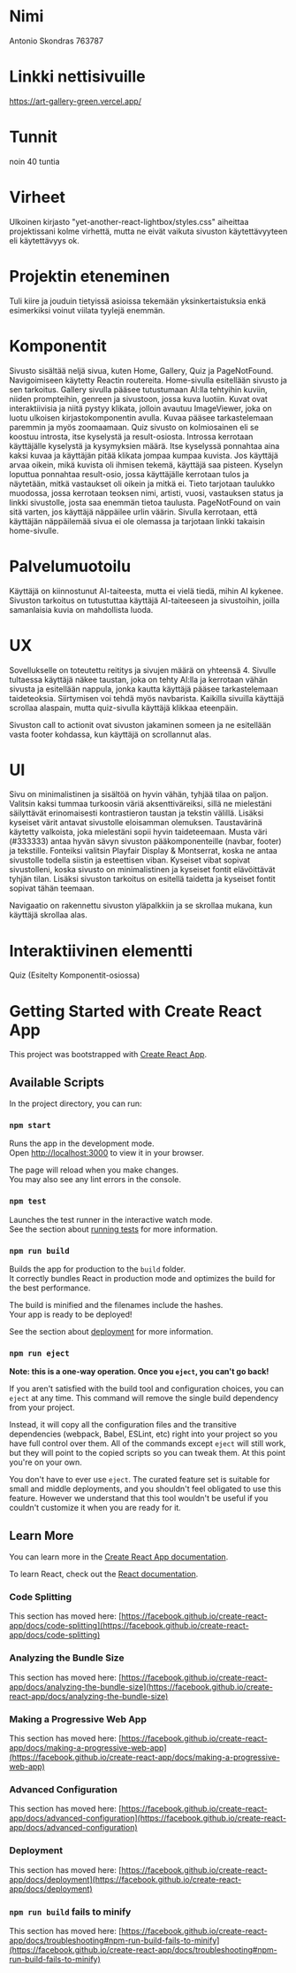 # Nimi

Antonio Skondras 763787

# Linkki nettisivuille

https://art-gallery-green.vercel.app/

# Tunnit

noin 40 tuntia

# Virheet

Ulkoinen kirjasto "yet-another-react-lightbox/styles.css" aiheittaa projektissani kolme virhettä, mutta ne eivät vaikuta sivuston käytettävyyteen eli käytettävyys ok.

# Projektin eteneminen

Tuli kiire ja jouduin tietyissä asioissa tekemään yksinkertaistuksia enkä esimerkiksi voinut viilata tyylejä enemmän.

# Komponentit

Sivusto sisältää neljä sivua, kuten Home, Gallery, Quiz ja PageNotFound.
Navigoimiseen käytetty Reactin routereita.
Home-sivulla esitellään sivusto ja sen tarkoitus.
Gallery sivulla pääsee tutustumaan AI:lla tehtyihin kuviin, niiden prompteihin, genreen ja sivustoon, jossa kuva luotiin. Kuvat ovat interaktiivisia ja niitä pystyy klikata, jolloin avautuu ImageViewer, joka on luotu ulkoisen kirjastokomponentin avulla. Kuvaa pääsee tarkastelemaan paremmin ja myös zoomaamaan.
Quiz sivusto on kolmiosainen eli se koostuu introsta, itse kyselystä ja result-osiosta.
Introssa kerrotaan käyttäjälle kyselystä ja kysymyksien määrä.
Itse kyselyssä ponnahtaa aina kaksi kuvaa ja käyttäjän pitää klikata jompaa kumpaa kuvista. Jos käyttäjä arvaa oikein, mikä kuvista oli ihmisen tekemä, käyttäjä saa pisteen. Kyselyn loputtua ponnahtaa result-osio, jossa käyttäjälle kerrotaan tulos ja näytetään, mitkä vastaukset oli oikein ja mitkä ei. Tieto tarjotaan taulukko muodossa, jossa kerrotaan teoksen nimi, artisti, vuosi, vastauksen status ja linkki sivustolle, josta saa enemmän tietoa taulusta.
PageNotFound on vain sitä varten, jos käyttäjä näppäilee urlin väärin. Sivulla kerrotaan, että käyttäjän näppäilemää sivua ei ole olemassa ja tarjotaan linkki takaisin home-sivulle.

# Palvelumuotoilu

Käyttäjä on kiinnostunut AI-taiteesta, mutta ei vielä tiedä, mihin AI kykenee. Sivuston tarkoitus on tutustuttaa käyttäjä AI-taiteeseen ja sivustoihin, joilla samanlaisia kuvia on mahdollista luoda.

# UX

Sovellukselle on toteutettu reititys ja sivujen määrä on yhteensä 4.
Sivulle tultaessa käyttäjä näkee taustan, joka on tehty AI:lla ja kerrotaan vähän sivusta ja esitellään nappula, jonka kautta käyttäjä pääsee tarkastelemaan taideteoksia. Siirtymisen voi tehdä myös navbarista.
Kaikilla sivuilla käyttäjä scrollaa alaspain, mutta quiz-sivulla käyttäjä klikkaa eteenpäin.

Sivuston call to actionit ovat sivuston jakaminen someen ja ne esitellään vasta footer kohdassa, kun käyttäjä on scrollannut alas.

# UI

Sivu on minimalistinen ja sisältöä on hyvin vähän, tyhjää tilaa on paljon. Valitsin kaksi tummaa turkoosin väriä aksenttiväreiksi, sillä ne mielestäni säilyttävät erinomaisesti kontrastieron taustan ja tekstin välillä. Lisäksi kyseiset värit antavat sivustolle eloisamman olemuksen. Taustavärinä käytetty valkoista, joka mielestäni sopii hyvin taideteemaan. Musta väri (#333333) antaa hyvän sävyn sivuston pääkomponenteille (navbar, footer) ja tekstille.
Fonteiksi valitsin Playfair Display & Montserrat, koska ne antaa sivustolle todella siistin ja esteettisen viban. Kyseiset vibat sopivat sivustolleni, koska sivusto on minimalistinen ja kyseiset fontit elävöittävät tyhjän tilan. Lisäksi sivuston tarkoitus on esitellä taidetta ja kyseiset fontit sopivat tähän teemaan.

Navigaatio on rakennettu sivuston yläpalkkiin ja se skrollaa mukana, kun käyttäjä skrollaa alas.

# Interaktiivinen elementti
Quiz (Esitelty Komponentit-osiossa)


# Getting Started with Create React App

This project was bootstrapped with [Create React App](https://github.com/facebook/create-react-app).

## Available Scripts

In the project directory, you can run:

### `npm start`

Runs the app in the development mode.\
Open [http://localhost:3000](http://localhost:3000) to view it in your browser.

The page will reload when you make changes.\
You may also see any lint errors in the console.

### `npm test`

Launches the test runner in the interactive watch mode.\
See the section about [running tests](https://facebook.github.io/create-react-app/docs/running-tests) for more information.

### `npm run build`

Builds the app for production to the `build` folder.\
It correctly bundles React in production mode and optimizes the build for the best performance.

The build is minified and the filenames include the hashes.\
Your app is ready to be deployed!

See the section about [deployment](https://facebook.github.io/create-react-app/docs/deployment) for more information.

### `npm run eject`

**Note: this is a one-way operation. Once you `eject`, you can't go back!**

If you aren't satisfied with the build tool and configuration choices, you can `eject` at any time. This command will remove the single build dependency from your project.

Instead, it will copy all the configuration files and the transitive dependencies (webpack, Babel, ESLint, etc) right into your project so you have full control over them. All of the commands except `eject` will still work, but they will point to the copied scripts so you can tweak them. At this point you're on your own.

You don't have to ever use `eject`. The curated feature set is suitable for small and middle deployments, and you shouldn't feel obligated to use this feature. However we understand that this tool wouldn't be useful if you couldn't customize it when you are ready for it.

## Learn More

You can learn more in the [Create React App documentation](https://facebook.github.io/create-react-app/docs/getting-started).

To learn React, check out the [React documentation](https://reactjs.org/).

### Code Splitting

This section has moved here: [https://facebook.github.io/create-react-app/docs/code-splitting](https://facebook.github.io/create-react-app/docs/code-splitting)

### Analyzing the Bundle Size

This section has moved here: [https://facebook.github.io/create-react-app/docs/analyzing-the-bundle-size](https://facebook.github.io/create-react-app/docs/analyzing-the-bundle-size)

### Making a Progressive Web App

This section has moved here: [https://facebook.github.io/create-react-app/docs/making-a-progressive-web-app](https://facebook.github.io/create-react-app/docs/making-a-progressive-web-app)

### Advanced Configuration

This section has moved here: [https://facebook.github.io/create-react-app/docs/advanced-configuration](https://facebook.github.io/create-react-app/docs/advanced-configuration)

### Deployment

This section has moved here: [https://facebook.github.io/create-react-app/docs/deployment](https://facebook.github.io/create-react-app/docs/deployment)

### `npm run build` fails to minify

This section has moved here: [https://facebook.github.io/create-react-app/docs/troubleshooting#npm-run-build-fails-to-minify](https://facebook.github.io/create-react-app/docs/troubleshooting#npm-run-build-fails-to-minify)
